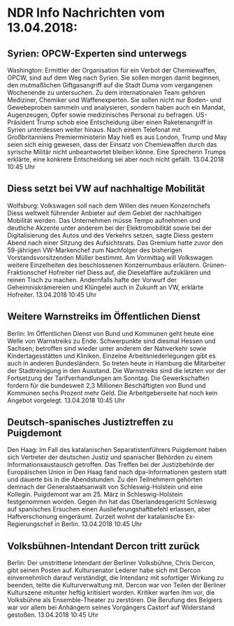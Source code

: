 # NDR Info Nachrichten vom 13.04.2018:


## Syrien: OPCW-Experten sind unterwegs
Washington: Ermittler der Organisation für ein Verbot der Chemiewaffen, OPCW, sind auf dem Weg nach Syrien. Sie sollen morgen damit beginnen, den mutmaßlichen Giftgasangriff auf die Stadt Duma vom vergangenen Wochenende zu untersuchen. Zu dem internationalen Team gehören Mediziner, Chemiker und Waffenexperten. Sie sollen nicht nur Boden- und Gewebeproben sammeln und analysieren, sondern haben auch ein Mandat, Augenzeugen, Opfer sowie medizinisches Personal zu befragen. US-Präsident Trump schob eine Entscheidung über einen Raketenangriff in Syrien unterdessen weiter hinaus. Nach einem Telefonat mit Großbritanniens Premierministerin May hieß es aus London, Trump und May seien sich einig gewesen, dass der Einsatz von Chemiewaffen durch das syrische Militär nicht unbeantwortet bleiben könne. Eine Sprecherin Trumps erklärte, eine konkrete Entscheidung sei aber noch nicht gefällt. 13.04.2018 10:45 Uhr 

## Diess setzt bei VW auf nachhaltige Mobilität
Wolfsburg: Volkswagen soll nach dem Willen des neuen Konzernchefs Diess weltweit führender Anbieter auf dem Gebiet der nachhaltigen Mobilität werden. Das Unternehmen müsse Tempo aufnehmen und deutliche Akzente unter anderem bei der Elektromobilität sowie bei der Digitalisierung des Autos und des Verkehrs setzen, sagte Diess gestern Abend nach einer Sitzung des Aufsichtsrats. Das Gremium hatte zuvor den 59-jährigen VW-Markenchef zum Nachfolger des bisherigen Vorstandsvorsitzenden Müller bestimmt. Am Vormittag will Volkswagen weitere Einzelheiten des beschlossenen Konzernumbaus erläutern. Grünen-Fraktionschef Hofreiter rief Diess auf, die Dieselaffäre aufzuklären und reinen Tisch zu machen. Andernfalls hafte der Vorwurf der Geheimniskrämereien und Klüngelei auch in Zukunft an VW, erklärte Hofreiter. 13.04.2018 10:45 Uhr 

## Weitere Warnstreiks im Öffentlichen Dienst
Berlin: Im Öffentlichen Dienst von Bund und Kommunen geht heute eine Welle von Warnstreiks zu Ende. Schwerpunkte sind diesmal Hessen und Sachsen; betroffen sind wieder unter anderem der Nahverkehr sowie Kindertagesstätten und Kliniken. Einzelne Arbeitsniederlegungen gibt es auch in anderen Bundesländern. So treten heute in Hamburg die Mitarbeiter der Stadtreinigung in den Ausstand. Die Warnstreiks sind die letzten vor der Fortsetzung der Tarifverhandlungen am Sonntag. Die Gewerkschaften fordern für die bundesweit 2,3 Millionen Beschäftigten von Bund und Kommunen sechs Prozent mehr Geld. Die Arbeitgeberseite hat noch kein Angebot vorgelegt. 13.04.2018 10:45 Uhr 

## Deutsch-spanisches Justiztreffen zu Puigdemont
Den Haag: Im Fall des katalanischen Separatistenführers Puigdemont haben sich Vertreter der deutschen Justiz und spanischer Behörden zu einem Informationsaustausch getroffen. Das Treffen bei der Justizbehörde der Europäischen Union in Den Haag fand nach dpa-Informationen gestern statt und dauerte bis in die Abendstunden. Zu den Teilnehmern gehörten demnach der Generalstaatsanwalt von Schleswig-Holstein und eine Kollegin. Puigdemont war am 25. März in Schleswig-Holstein festgenommen worden. Gegen ihn hat das Oberlandesgericht Schleswig auf spanisches Ersuchen einen Auslieferungshaftbefehl erlassen, aber Haftverschonung eingeräumt. Zurzeit wohnt der katalanische Ex-Regierungschef in Berlin. 13.04.2018 10:45 Uhr 

## Volksbühnen-Intendant Dercon tritt zurück
Berlin: Der umstrittene Intendant der Berliner Volksbühne, Chris Dercon, gibt seinen Posten auf. Kultursenator Lederer habe sich mit Dercon einvernehmlich darauf verständigt, die Intendanz mit sofortiger Wirkung zu beenden, teilte die Kulturverwaltung mit. Dercon war von Teilen der Berliner Kulturszene mitunter heftig kritisiert worden. Kritiker warfen ihm vor, die Volksbühne als Ensemble-Theater zu zerstören. Die Berufung des Belgiers war vor allem bei Anhängern seines Vorgängers Castorf auf Widerstand gestoßen. 13.04.2018 10:45 Uhr 
